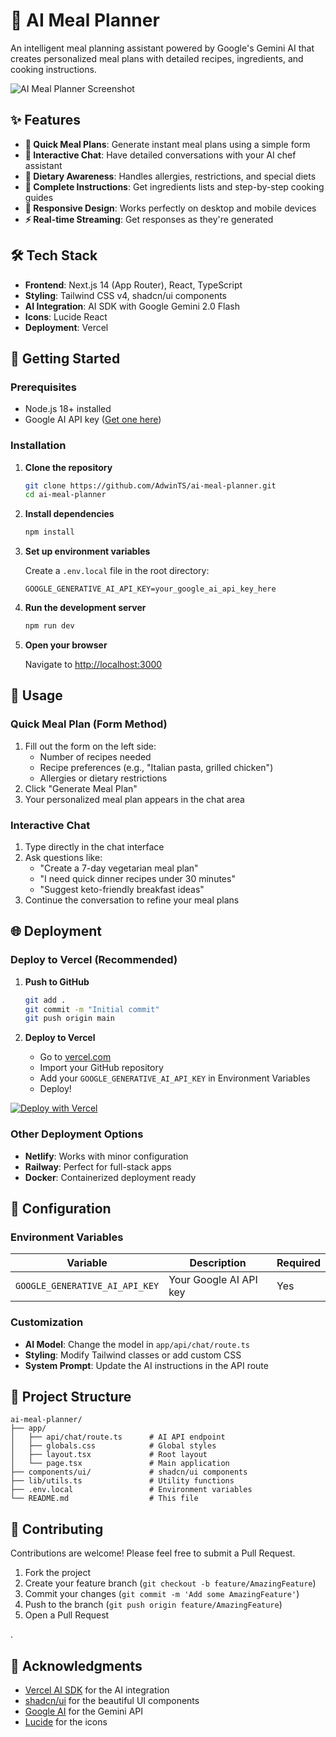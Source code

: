 # 🍳 AI Meal Planner

An intelligent meal planning assistant powered by Google's Gemini AI that creates personalized meal plans with detailed recipes, ingredients, and cooking instructions.

![AI Meal Planner Screenshot](https://via.placeholder.com/800x400/f97316/ffffff?text=AI+Meal+Planner+Screenshot)

## ✨ Features

- **🚀 Quick Meal Plans**: Generate instant meal plans using a simple form
- **💬 Interactive Chat**: Have detailed conversations with your AI chef assistant
- **🥗 Dietary Awareness**: Handles allergies, restrictions, and special diets
- **📝 Complete Instructions**: Get ingredients lists and step-by-step cooking guides
- **📱 Responsive Design**: Works perfectly on desktop and mobile devices
- **⚡ Real-time Streaming**: Get responses as they're generated

## 🛠️ Tech Stack

- **Frontend**: Next.js 14 (App Router), React, TypeScript
- **Styling**: Tailwind CSS v4, shadcn/ui components
- **AI Integration**: AI SDK with Google Gemini 2.0 Flash
- **Icons**: Lucide React
- **Deployment**: Vercel

## 🚀 Getting Started

### Prerequisites

- Node.js 18+ installed
- Google AI API key ([Get one here](https://makersuite.google.com/app/apikey))

### Installation

1. **Clone the repository**
   ```bash
   git clone https://github.com/AdwinTS/ai-meal-planner.git
   cd ai-meal-planner
   ```

2. **Install dependencies**
   ```bash
   npm install
   ```

3. **Set up environment variables**
   
   Create a `.env.local` file in the root directory:
   ```env
   GOOGLE_GENERATIVE_AI_API_KEY=your_google_ai_api_key_here
   ```

4. **Run the development server**
   ```bash
   npm run dev
   ```

5. **Open your browser**
   
   Navigate to [http://localhost:3000](http://localhost:3000)

## 📖 Usage

### Quick Meal Plan (Form Method)
1. Fill out the form on the left side:
   - Number of recipes needed
   - Recipe preferences (e.g., "Italian pasta, grilled chicken")
   - Allergies or dietary restrictions
2. Click "Generate Meal Plan"
3. Your personalized meal plan appears in the chat area

### Interactive Chat
1. Type directly in the chat interface
2. Ask questions like:
   - "Create a 7-day vegetarian meal plan"
   - "I need quick dinner recipes under 30 minutes"
   - "Suggest keto-friendly breakfast ideas"
3. Continue the conversation to refine your meal plans

## 🌐 Deployment

### Deploy to Vercel (Recommended)

1. **Push to GitHub**
   ```bash
   git add .
   git commit -m "Initial commit"
   git push origin main
   ```

2. **Deploy to Vercel**
   - Go to [vercel.com](https://vercel.com)
   - Import your GitHub repository
   - Add your `GOOGLE_GENERATIVE_AI_API_KEY` in Environment Variables
   - Deploy!

[![Deploy with Vercel](https://vercel.com/button)](https://vercel.com/new/clone?repository-url=https://github.com/yourusername/ai-meal-planner)

### Other Deployment Options
- **Netlify**: Works with minor configuration
- **Railway**: Perfect for full-stack apps
- **Docker**: Containerized deployment ready

## 🔧 Configuration

### Environment Variables

| Variable | Description | Required |
|----------|-------------|----------|
| `GOOGLE_GENERATIVE_AI_API_KEY` | Your Google AI API key | Yes |

### Customization

- **AI Model**: Change the model in `app/api/chat/route.ts`
- **Styling**: Modify Tailwind classes or add custom CSS
- **System Prompt**: Update the AI instructions in the API route

## 📁 Project Structure

```
ai-meal-planner/
├── app/
│   ├── api/chat/route.ts      # AI API endpoint
│   ├── globals.css            # Global styles
│   ├── layout.tsx             # Root layout
│   └── page.tsx               # Main application
├── components/ui/             # shadcn/ui components
├── lib/utils.ts               # Utility functions
├── .env.local                 # Environment variables
└── README.md                  # This file
```

## 🤝 Contributing

Contributions are welcome! Please feel free to submit a Pull Request.

1. Fork the project
2. Create your feature branch (`git checkout -b feature/AmazingFeature`)
3. Commit your changes (`git commit -m 'Add some AmazingFeature'`)
4. Push to the branch (`git push origin feature/AmazingFeature`)
5. Open a Pull Request

.

## 🙏 Acknowledgments

- [Vercel AI SDK](https://sdk.vercel.ai/) for the AI integration
- [shadcn/ui](https://ui.shadcn.com/) for the beautiful UI components
- [Google AI](https://ai.google.dev/) for the Gemini API
- [Lucide](https://lucide.dev/) for the icons



